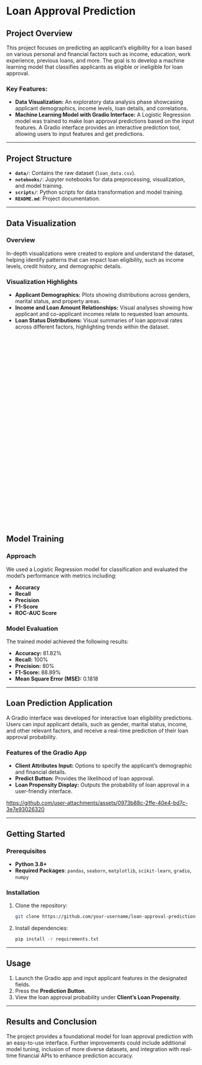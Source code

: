 # Loan Approval Prediction

## Project Overview
This project focuses on predicting an applicant’s eligibility for a loan based on various personal and financial factors such as income, education, work experience, previous loans, and more. The goal is to develop a machine learning model that classifies applicants as eligible or ineligible for loan approval.

### Key Features:
- **Data Visualization:** An exploratory data analysis phase showcasing applicant demographics, income levels, loan details, and correlations. 
- **Machine Learning Model with Gradio Interface:** A Logistic Regression model was trained to make loan approval predictions based on the input features. A Gradio interface provides an interactive prediction tool, allowing users to input features and get predictions.

---

## Project Structure

- **`data/`**: Contains the raw dataset (`loan_data.csv`).
- **`notebooks/`**: Jupyter notebooks for data preprocessing, visualization, and model training.
- **`scripts/`**: Python scripts for data transformation and model training.
- **`README.md`**: Project documentation.

---

## Data Visualization

### Overview
In-depth visualizations were created to explore and understand the dataset, helping identify patterns that can impact loan eligibility, such as income levels, credit history, and demographic details.

### Visualization Highlights
- **Applicant Demographics:** Plots showing distributions across genders, marital status, and property areas.
- **Income and Loan Amount Relationships:** Visual analyses showing how applicant and co-applicant incomes relate to requested loan amounts.
- **Loan Status Distributions:** Visual summaries of loan approval rates across different factors, highlighting trends within the dataset.

<div style="height: 500px; overflow-y: scroll;">
  <img src="https://github.com/user-attachments/assets/3e47b355-1dce-4d5c-9327-89a8b716be2d" alt="Data Visualization" style="display: block; margin: 0 auto; width: 00%;">
</div>


## Model Training

### Approach
We used a Logistic Regression model for classification and evaluated the model’s performance with metrics including:
- **Accuracy**
- **Recall**
- **Precision**
- **F1-Score**
- **ROC-AUC Score**

### Model Evaluation
The trained model achieved the following results:
- **Accuracy:** 81.82%
- **Recall:** 100%
- **Precision:** 80%
- **F1-Score:** 88.89%
- **Mean Square Error (MSE):** 0.1818

---

## Loan Prediction Application

A Gradio interface was developed for interactive loan eligibility predictions. Users can input applicant details, such as gender, marital status, income, and other relevant factors, and receive a real-time prediction of their loan approval probability.

### Features of the Gradio App
- **Client Attributes Input:** Options to specify the applicant’s demographic and financial details.
- **Predict Button:** Provides the likelihood of loan approval.
- **Loan Propensity Display:** Outputs the probability of loan approval in a user-friendly interface.


https://github.com/user-attachments/assets/0973b88c-2ffe-40e4-bd7c-3e7e93026320



---

## Getting Started

### Prerequisites
- **Python 3.8+**
- **Required Packages**: `pandas`, `seaborn`, `matplotlib`, `scikit-learn`, `gradio`, `numpy`

### Installation
1. Clone the repository:
    ```bash
    git clone https://github.com/your-username/loan-approval-prediction.git
    ```
2. Install dependencies:
    ```bash
    pip install -r requirements.txt
    ```
---

## Usage

1. Launch the Gradio app and input applicant features in the designated fields.
2. Press the **Prediction Button**.
3. View the loan approval probability under **Client’s Loan Propensity**.

---

## Results and Conclusion

The project provides a foundational model for loan approval prediction with an easy-to-use interface. Further improvements could include additional model tuning, inclusion of more diverse datasets, and integration with real-time financial APIs to enhance prediction accuracy.


